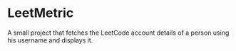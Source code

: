 # LeetMetric
A small project that fetches the LeetCode account details of a person using his username and displays it. 
